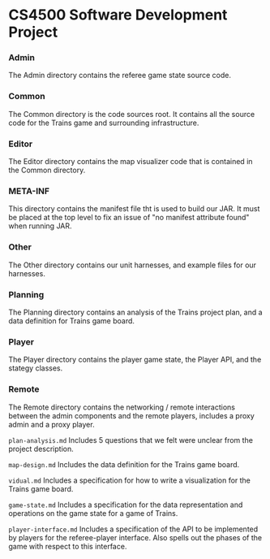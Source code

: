 # CS4500 Software Development Project

### Admin
The Admin directory contains the referee game state source code.

### Common
The Common directory is the code sources root. It contains all the source code for the Trains
game and surrounding infrastructure.

### Editor
The Editor directory contains the map visualizer code that is contained in the Common directory.

### META-INF
This directory contains the manifest file tht is used to build our JAR. It must be placed at the top level to fix an issue of "no manifest attribute found" when running JAR.

### Other
The Other directory contains our unit harnesses, and example files for our harnesses.

### Planning
The Planning directory contains an analysis of the Trains project plan, and a data definition for 
Trains game board. 

### Player
The Player directory contains the player game state, the Player API, and the stategy classes. 

### Remote 
The Remote directory contains the networking / remote interactions between the admin components and the remote players, includes a proxy admin and a proxy player.

```plan-analysis.md``` Includes 5 questions that we felt were unclear from the project description.

```map-design.md``` Includes the data definition for the Trains game board.

```vidual.md``` Includes a specification for how to write a visualization for the Trains game board.

```game-state.md``` Includes a specification for the data representation and operations on the game state for a game of Trains.

```player-interface.md``` Includes a specification of the API to be implemented by players for the referee-player interface. Also spells out the phases of the game with respect to this interface.

